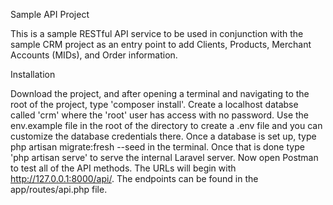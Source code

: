 Sample API Project

This is a sample RESTful API service to be used in conjunction with the sample CRM project as an entry point to add Clients, Products, Merchant Accounts (MIDs), and Order information.

Installation

Download the project, and after opening a terminal and navigating to the root of the project, type 'composer install'.  Create a localhost databse called 'crm' where the 'root' user has access with no password.  Use the env.example file in the root of the directory to create a .env file and you can customize the database credentials there.  Once a database is set up, type php artisan migrate:fresh --seed in the terminal.  Once that is done type 'php artisan serve' to serve the internal Laravel server.  Now open Postman to test all of the API methods.  The URLs will begin with http://127.0.0.1:8000/api/.  The endpoints can be found in the app/routes/api.php file.
